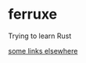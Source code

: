 # ferruxe

Trying to learn Rust

[some links elsewhere](https://gist.github.com/danidiaz/dd19131c835d4a006612cc85cbd31c43#file-_rust-md)

